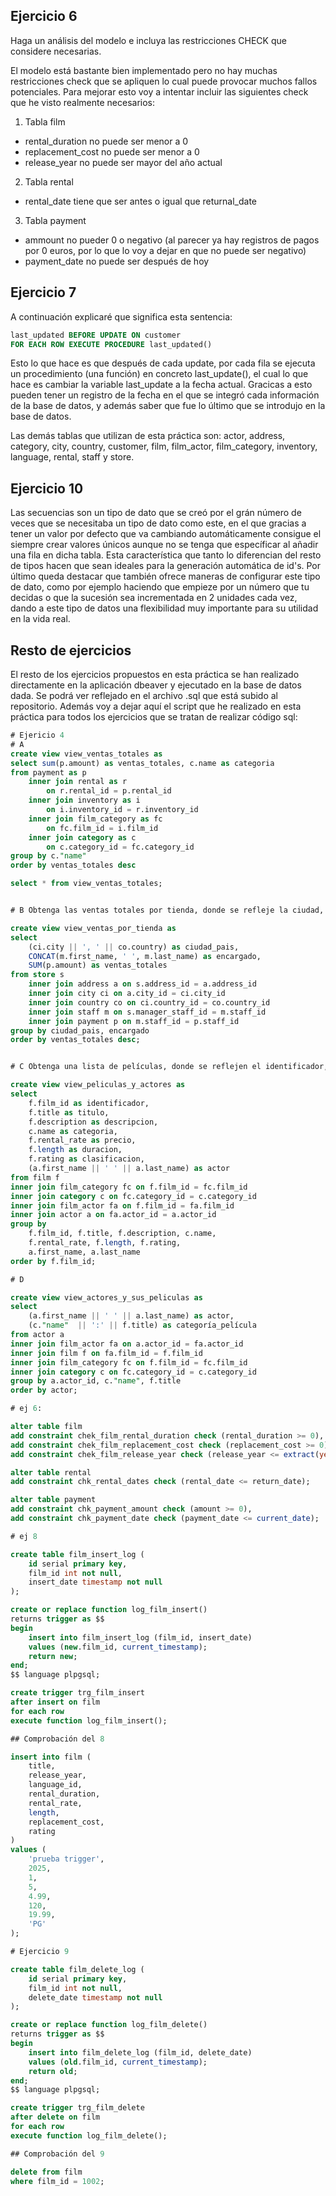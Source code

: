 ## Ejercicio 6

Haga un análisis del modelo e incluya las restricciones CHECK que considere necesarias.

El modelo está bastante bien implementado pero no hay muchas restricciones check que se apliquen lo cual puede provocar muchos fallos potenciales.
Para mejorar esto voy a intentar incluir las siguientes check que he visto realmente necesarios:

1. Tabla film 
  - rental_duration no puede ser menor a 0
  - replacement_cost no puede ser menor a 0
  - release_year no puede ser mayor del año actual
2. Tabla rental
- rental_date tiene que ser antes o igual que returnal_date
3. Tabla payment
- ammount no pueder 0 o negativo (al parecer ya hay registros de pagos por 0 euros, por lo que lo voy a dejar en que no puede ser negativo)
- payment_date no puede ser después de hoy

## Ejercicio 7
A continuación explicaré que significa esta sentencia:
```sql
last_updated BEFORE UPDATE ON customer 
FOR EACH ROW EXECUTE PROCEDURE last_updated() 
```
Esto lo que hace es que después de cada update, por cada fila se ejecuta un procedimiento (una función) en concreto last_update(), el cual lo que hace es cambiar la variable last_update a la fecha actual. 
Gracicas a esto pueden tener un registro de la fecha en el que se integró cada información de la base de datos, y además saber que fue lo último que se introdujo en la base de datos.

Las demás tablas que utilizan de esta práctica son: actor, address, category, city, country, customer, film, film_actor, film_category, inventory, language, rental, staff y store.

## Ejercicio 10

Las secuencias son un tipo de dato que se creó por el grán número de veces que se necesitaba un tipo de dato como este, en el que gracias a tener un valor por defecto que va cambiando automáticamente consigue el siempre crear valores únicos aunque no se tenga que específicar al añadir una fila en dicha tabla. Esta característica que tanto lo diferencian del resto de tipos hacen que sean ideales para la generación automática de id's. 
Por último queda destacar que también ofrece maneras de configurar este tipo de dato, como por ejemplo haciendo que empieze por un número que tu decidas o que la sucesión sea incrementada en 2 unidades cada vez, dando a este tipo de datos una flexibilidad muy importante para su utilidad en la vida real.

## Resto de ejercicios
El resto de los ejercicios propuestos en esta práctica se han realizado directamente en la aplicación dbeaver y ejecutado en la base de datos dada. Se podrá ver reflejado en el archivo .sql que está subido al repositorio.
Además voy a dejar aquí el script que he realizado en esta práctica para todos los ejercicios que se tratan de realizar código sql:
```sql
# Ejericio 4
# A
create view view_ventas_totales as
select sum(p.amount) as ventas_totales, c.name as categoria
from payment as p 
	inner join rental as r 
		on r.rental_id = p.rental_id 
	inner join inventory as i 
		on i.inventory_id = r.inventory_id 
	inner join film_category as fc
		on fc.film_id = i.film_id 
	inner join category as c
		on c.category_id = fc.category_id 
group by c."name" 
order by ventas_totales desc

select * from view_ventas_totales;


# B Obtenga las ventas totales por tienda, donde se refleje la ciudad, el país (concatenar la ciudad y el país empleando como separador la “,”), y el encargado. Pudiera emplear GROUP BY, ORDER by

create view view_ventas_por_tienda as
select 
    (ci.city || ', ' || co.country) as ciudad_pais,
    CONCAT(m.first_name, ' ', m.last_name) as encargado,
    SUM(p.amount) as ventas_totales
from store s
    inner join address a on s.address_id = a.address_id
    inner join city ci on a.city_id = ci.city_id
    inner join country co on ci.country_id = co.country_id
    inner join staff m on s.manager_staff_id = m.staff_id
    inner join payment p on m.staff_id = p.staff_id
group by ciudad_pais, encargado
order by ventas_totales desc;


# C Obtenga una lista de películas, donde se reflejen el identificador, el título, descripción, categoría, el precio, la duración de la película, clasificación, nombre y apellidos de los actores (puede realizar una concatenación de ambos). Pudiera emplear GROUP BY

create view view_peliculas_y_actores as
select 
    f.film_id as identificador,
    f.title as titulo,
    f.description as descripcion,
    c.name as categoria,
    f.rental_rate as precio,
    f.length as duracion,
    f.rating as clasificacion,
    (a.first_name || ' ' || a.last_name) as actor
from film f
inner join film_category fc on f.film_id = fc.film_id
inner join category c on fc.category_id = c.category_id
inner join film_actor fa on f.film_id = fa.film_id
inner join actor a on fa.actor_id = a.actor_id
group by 
    f.film_id, f.title, f.description, c.name, 
    f.rental_rate, f.length, f.rating, 
    a.first_name, a.last_name
order by f.film_id;

# D

create view view_actores_y_sus_peliculas as
select 
    (a.first_name || ' ' || a.last_name) as actor,
    (c."name"  || ':' || f.title) as categoría_película
from actor a
inner join film_actor fa on a.actor_id = fa.actor_id
inner join film f on fa.film_id = f.film_id
inner join film_category fc on f.film_id = fc.film_id
inner join category c on fc.category_id = c.category_id
group by a.actor_id, c."name", f.title 
order by actor;

# ej 6:

alter table film
add constraint chek_film_rental_duration check (rental_duration >= 0),
add constraint chek_film_replacement_cost check (replacement_cost >= 0),
add constraint chek_film_release_year check (release_year <= extract(year from current_date));

alter table rental
add constraint chk_rental_dates check (rental_date <= return_date);

alter table payment
add constraint chk_payment_amount check (amount >= 0),
add constraint chk_payment_date check (payment_date <= current_date);

# ej 8

create table film_insert_log (
    id serial primary key,
    film_id int not null,
    insert_date timestamp not null
);

create or replace function log_film_insert()
returns trigger as $$
begin
    insert into film_insert_log (film_id, insert_date)
    values (new.film_id, current_timestamp);
    return new;
end;
$$ language plpgsql;

create trigger trg_film_insert
after insert on film
for each row
execute function log_film_insert();

## Comprobación del 8

insert into film (
    title,
    release_year,
    language_id,
    rental_duration,
    rental_rate,
    length,
    replacement_cost,
    rating
)
values (
    'prueba trigger',
    2025,
    1,
    5,
    4.99,
    120,
    19.99,
    'PG'
);

# Ejercicio 9

create table film_delete_log (
    id serial primary key,
    film_id int not null,
    delete_date timestamp not null
);

create or replace function log_film_delete()
returns trigger as $$
begin
    insert into film_delete_log (film_id, delete_date)
    values (old.film_id, current_timestamp);
    return old;
end;
$$ language plpgsql;

create trigger trg_film_delete
after delete on film
for each row
execute function log_film_delete();

## Comprobación del 9

delete from film 
where film_id = 1002;
```
